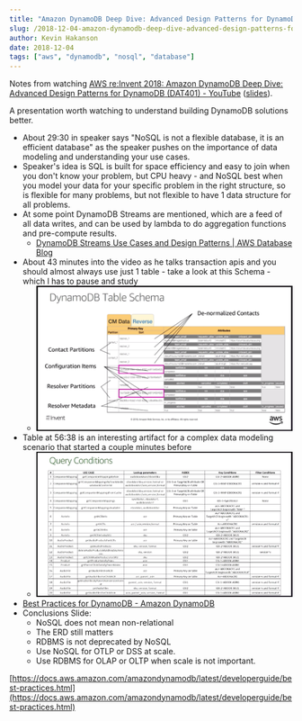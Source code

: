```yaml
---
title: "Amazon DynamoDB Deep Dive: Advanced Design Patterns for DynamoDB (DAT401)"
slug: /2018-12-04-amazon-dynamodb-deep-dive-advanced-design-patterns-for-dynamodb-dat401
author: Kevin Hakanson
date: 2018-12-04
tags: ["aws", "dynamodb", "nosql", "database"]
---
```

Notes from watching [AWS re:Invent 2018: Amazon DynamoDB Deep Dive: Advanced Design Patterns for DynamoDB (DAT401) - YouTube](https://www.youtube.com/watch?v=HaEPXoXVf2k) ([slides](https://www.slideshare.net/AmazonWebServices/amazon-dynamodb-deep-dive-advanced-design-patterns-for-dynamodb-dat401-aws-reinvent-2018pdf)).

A presentation worth watching to understand building DynamoDB solutions better.

* About 29:30 in speaker says "NoSQL is not a flexible database, it is an efficient database" as the speaker pushes on the importance of data modeling and understanding your use cases.
* Speaker's idea is SQL is built for space efficiency and easy to join when you don't know your problem, but CPU heavy - and NoSQL best when you model your data for your specific problem in the right structure, so is flexible for many problems, but not flexible to have 1 data structure for all problems.
* At some point DynamoDB Streams are mentioned, which are a feed of all data writes, and can be used by lambda to do aggregation functions and pre-compute results.
  * [DynamoDB Streams Use Cases and Design Patterns | AWS Database Blog](https://aws.amazon.com/blogs/database/dynamodb-streams-use-cases-and-design-patterns/) 
* About 43 minutes into the video as he talks transaction apis and you should almost always use just 1 table - take a look at this Schema - which I has to pause and study
  * ![DynamoDB Table Schema](images/pastedImage_2.png)
* Table at 56:38 is an interesting artifact for a complex data modeling scenario that started a couple minutes before
  * ![Query Conditions](images/pastedImage_3.png)
* [Best Practices for DynamoDB - Amazon DynamoDB](https://docs.aws.amazon.com/amazondynamodb/latest/developerguide/best-practices.html)
* Conclusions Slide:
  * NoSQL does not mean non-relational
  * The ERD still matters
  * RDBMS is not deprecated by NoSQL
  * Use NoSQL for OTLP or DSS at scale.
  * Use RDBMS for OLAP or OLTP when scale is not important.

[https://docs.aws.amazon.com/amazondynamodb/latest/developerguide/best-practices.html](https://docs.aws.amazon.com/amazondynamodb/latest/developerguide/best-practices.html)